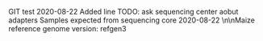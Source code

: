 GIT test
2020-08-22 Added line
TODO: ask sequencing center aobut adapters
Samples expected from sequencing core 2020-08-22
\n\nMaize reference genome version: refgen3
